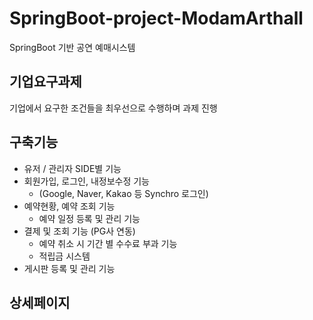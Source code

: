 # SpringBoot-project-ModamArthall
SpringBoot 기반 공연 예매시스템

## 기업요구과제
기업에서 요구한 조건들을 최우선으로 수행하며 과제 진행

## 구축기능
- 유저 / 관리자 SIDE별 기능
- 회원가입, 로그인, 내정보수정 기능
    - (Google, Naver, Kakao 등 Synchro 로그인)
- 예약현황, 예약 조회 기능
    - 예약 일정 등록 및 관리 기능
- 결제 및 조회 기능 (PG사 연동)
    - 예약 취소 시 기간 별 수수료 부과 기능
    - 적립금 시스템
- 게시판 등록 및 관리 기능

## 상세페이지

